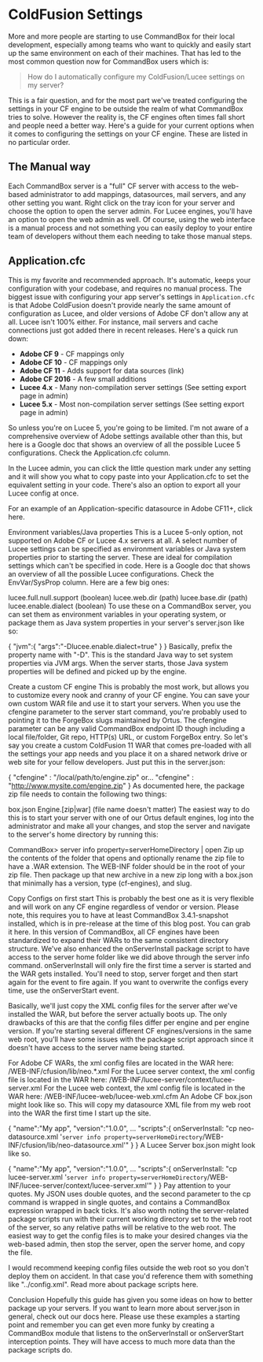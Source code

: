 # ColdFusion Settings

More and more people are starting to use CommandBox for their local development, especially among teams who want to quickly and easily start up the same environment on each of their machines.  That has led to the most common question now for CommandBox users which is:

> How do I automatically configure my ColdFusion/Lucee settings on my server?

This is a fair question, and for the most part we've treated configuring the settings in your CF engine to be outside the realm of what CommandBox tries to solve.  However the reality is, the CF engines often times fall short and people need a better way.  Here's a guide for your current options when it comes to configuring the settings on your CF engine.  These are listed in no particular order.

## The Manual way
Each CommandBox server is a "full" CF server with access to the web-based administrator to add mappings, datasources, mail servers, and any other setting you want.  Right click on the tray icon for your server and choose the option to open the server admin.  For Lucee engines, you'll have an option to open the web admin as well.  Of course, using the web interface is a manual process and not something you can easily deploy to your entire team of developers without them each needing to take those manual steps.  

## Application.cfc
This is my favorite and recommended approach.  It's automatic, keeps your configuration with your codebase, and requires no manual process.  The biggest issue with configuring your app server's settings in `Application.cfc` is that Adobe ColdFusion doesn't provide nearly the same amount of configuration as Lucee, and older versions of Adobe CF don't allow any at all.  Lucee isn't 100% either.  For instance, mail servers and cache connections just got added there in recent releases.  Here's a quick run down:

* **Adobe CF 9** - CF mappings only
* **Adobe CF 10** - CF mappings only
* **Adobe CF 11** - Adds support for data sources (link)
* **Adobe CF 2016** - A few small additions 
* **Lucee 4.x** - Many non-compilation server settings (See setting export page in admin)
* **Lucee 5.x** - Most non-compilation server settings (See setting export page in admin)

So unless you're on Lucee 5, you're going to be limited.  I'm not aware of a comprehensive overview of Adobe settings available other than this, but here is a Google doc that shows an overview of all the possible Lucee 5 configurations.  Check the Application.cfc column.  

In the Lucee admin, you can click the little question mark under any setting and it will show you what to copy paste into your Application.cfc to set the equivalent setting in your code. There's also an option to export all your Lucee config at once.

For an example of an Application-specific datasource in Adobe CF11+, click here.

Environment variables/Java properties
This is a Lucee 5-only option, not supported on Adobe CF or Lucee 4.x servers at all.  A select number of Lucee settings can be specified as environment variables or Java system properties prior to starting the server.  These are ideal for compilation settings which can't be specified in code.  Here is a Google doc that shows an overview of all the possible Lucee configurations.  Check the EnvVar/SysProp column.  Here are a few big ones:

lucee.full.null.support (boolean)
lucee.web.dir (path)
lucee.base.dir (path)
lucee.enable.dialect (boolean)
To use these on a CommandBox server, you can set them as environment variables in your operating system, or package them as Java system properties in your server's server.json like so:

{
  "jvm":{
    "args":"-Dlucee.enable.dialect=true"
  }
}
Basically, prefix the property name with "-D".  This is the standard Java way to set system properties via JVM args.  When the server starts, those Java system properties will be defined and picked up by the engine.

Create a custom CF engine
This is probably the most work, but allows you to customize every nook and cranny of your CF engine.  You can save your own custom WAR file and use it to start your servers.  When you use the cfengine parameter to the server start command, you're probably used to pointing it to the ForgeBox slugs maintained by Ortus.  The cfengine parameter can be any valid CommandBox endpoint ID though including a local file/folder, Git repo, HTTP(s) URL, or custom ForgeBox entry.  So let's say you create a custom ColdFusion 11 WAR that comes pre-loaded with all the settings your app needs and you place it on a shared network drive or web site for your fellow developers.  Just put this in the server.json:

{
  "cfengine" : "/local/path/to/engine.zip"
  or...
  "cfengine" : "http://www.mysite.com/engine.zip"
}
As documented here, the package zip file needs to contain the following two things:

box.json
Engine.[zip|war] (file name doesn't matter)
The easiest way to do this is to start your server with one of our Ortus default engines, log into the administrator and make all your changes, and stop the server and navigate to the server's home directory by running this:

CommandBox> server info property=serverHomeDirectory | open
Zip up the contents of the folder that opens and optionally rename the zip file to have a .WAR extension.  The WEB-INF folder should be in the root of your zip file.  Then package up that new archive in a new zip long with a box.json that minimally has a version, type (cf-engines), and slug.

Copy Configs on first start
This is probably the best one as it is very flexible and will work on any CF engine regardless of vendor or version.  Please note, this requires you to have at least CommandBox 3.4.1-snapshot installed, which is in pre-release at the time of this blog post.  You can grab it here.  In this version of CommandBox, all CF engines have been standardized to expand their WARs to the same consistent directory structure.  We've also enhanced the onServerInstall package script to have access to the server home folder like we did above through the server info command.  onServerInstall will only fire the first time a server is started and the WAR gets installed. You'll need to stop, server forget and then start again for the event to fire again.  If you want to overwrite the configs every time, use the onServerStart event.  

Basically, we'll just copy the XML config files for the server after we've installed the WAR, but before the server actually boots up.  The only drawbacks of this are that the config files differ per engine and per engine version.  If you're starting several different CF engines/versions in the same web root, you'll have some issues with the package script approach since it doesn't have access to the server name being started.

For Adobe CF WARs, the xml config files are located in the WAR here: /WEB-INF/cfusion/lib/neo.*.xml
For the Lucee server context, the xml config file is located in the WAR here: /WEB-INF/lucee-server/context/lucee-server.xml
For the Lucee web context, the xml config file is located in the WAR here: /WEB-INF/lucee-web/lucee-web.xml.cfm
An Adobe CF box.json might look like so.  This will copy my datasource XML file from my web root into the WAR the first time I start up the site.

{
  "name":"My app",
  "version":"1.0.0",
  ...
  "scripts":{
    onServerInstall: "cp neo-datasource.xml '`server info property=serverHomeDirectory`/WEB-INF/cfusion/lib/neo-datasource.xml'"
  }
}
A Lucee Server box.json might look like so.

{
  "name":"My app",
  "version":"1.0.0",
  ...
  "scripts":{
    onServerInstall: "cp lucee-server.xml '`server info property=serverHomeDirectory`/WEB-INF/lucee-server/context/lucee-server.xml'"
  }
}
Pay attention to your quotes. My JSON uses double quotes, and the second parameter to the cp command is wrapped in single quotes, and contains a CommandBox expression wrapped in back ticks.  It's also worth noting the server-related package scripts run with their current working directory set to the web root of the server, so any relative paths will be relative to the web root.  The easiest way to get the config files is to make your desired changes via the web-based admin, then stop the server, open the server home, and copy the file.

I would recommend keeping config files outside the web root so you don't deploy them on accident.  In that case you'd reference them with something like "../config.xml".  Read more about package scripts here.

Conclusion
Hopefully this guide has given you some ideas on how to better package up your servers.  If you want to learn more about server.json in general, check out our docs here.  Please use these examples a starting point and remember you can get even more funky by creating a CommandBox module that listens to the onServerInstall or onServerStart interception points.  They will have access to much more data than the package scripts do.  

